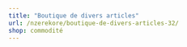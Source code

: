```yaml
---
title: "Boutique de divers articles"
url: /nzerekore/boutique-de-divers-articles-32/
shop: commodité
---
```

